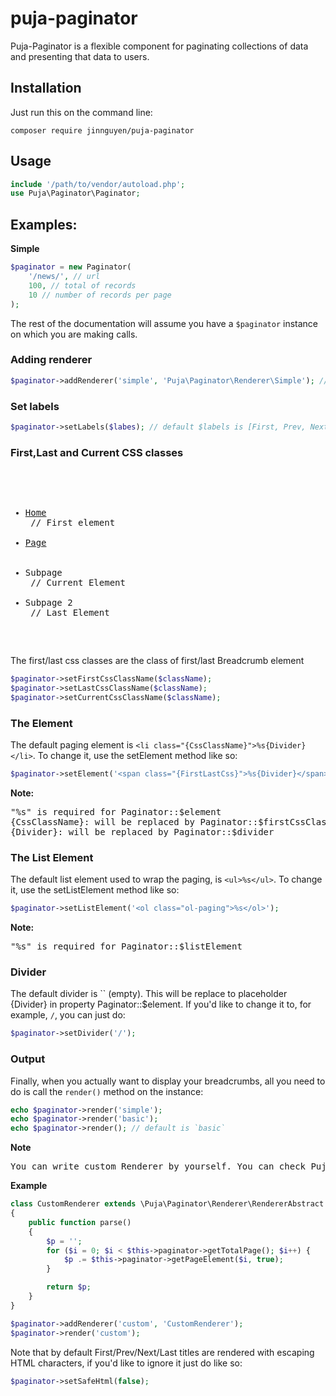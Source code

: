 # puja-paginator
Puja-Paginator is a flexible component for paginating collections of data and presenting that data to users.

Installation
------------

Just run this on the command line:
```
composer require jinnguyen/puja-paginator
```

Usage
-----
```php
include '/path/to/vendor/autoload.php';
use Puja\Paginator\Paginator;
```

Examples:
-----
<strong>Simple</strong>
```php
$paginator = new Paginator(
    '/news/', // url
    100, // total of records
    10 // number of records per page
);
```

The rest of the documentation will assume you have a `$paginator` instance on which you are making calls.

### Adding renderer
```php
$paginator->addRenderer('simple', 'Puja\Paginator\Renderer\Simple'); // Puja\Paginator\Renderer\Simple must be extended of Puja\Paginator\Renderer\RendererAbstract
```

### Set labels
```php
$paginator->setLabels($labes); // default $labels is [First, Prev, Next, Last]
```

### First,Last and Current CSS classes
<pre>
    <ul>
        <li class="pagingClassName first"><a href="/">Home</a></li> // First element
        <li class="pagingClassName "><a href="/page">Page</a></li>
        <li class="pagingClassName current">Subpage</li> // Current Element
        <li class="pagingClassName last">Subpage 2</li> // Last Element
    </ul>
</pre>
The first/last css classes are the class of first/last Breadcrumb element

```php
$paginator->setFirstCssClassName($className);
$paginator->setLastCssClassName($className);
$paginator->setCurrentCssClassName($className);
```

### The Element

The default paging element is `<li class="{CssClassName}">%s{Divider}</li>`. To change it, use the setElement method like so:

```php
$paginator->setElement('<span class="{FirstLastCss}">%s{Divider}</span>');
```

<strong>Note:</strong>
<pre>
"%s" is required for Paginator::$element
{CssClassName}: will be replaced by Paginator::$firstCssClassName/Paginator::$currentCssClassName/Paginator::$lastCssClassName if this element is first/current/last element.
{Divider}: will be replaced by Paginator::$divider
</pre>

### The List Element

The default list element used to wrap the paging, is `<ul>%s</ul>`. To change it, use the setListElement method like so:

```php
$paginator->setListElement('<ol class="ol-paging">%s</ol>');
```

<strong>Note:</strong>
<pre>"%s" is required for Paginator::$listElement</pre>

### Divider
The default divider is `` (empty). This will be replace to placeholder {Divider} in property Paginator::$element. If you'd like to change it to, for example, `/`, you can just do:

```php
$paginator->setDivider('/');
```

### Output

Finally, when you actually want to display your breadcrumbs, all you need to do is call the `render()` method on the instance:

```php
echo $paginator->render('simple');
echo $paginator->render('basic');
echo $paginator->render(); // default is `basic`
```
<strong>Note</strong>
<pre>You can write custom Renderer by yourself. You can check Puja\Paginator\Renderer\Simple as a sample</pre>

<strong>Example</strong>
```php
class CustomRenderer extends \Puja\Paginator\Renderer\RendererAbstract
{
    public function parse()
    {
        $p = '';
        for ($i = 0; $i < $this->paginator->getTotalPage(); $i++) {
            $p .= $this->paginator->getPageElement($i, true);
        }

        return $p;
    }
}

$paginator->addRenderer('custom', 'CustomRenderer');
$paginator->render('custom');
```


Note that by default First/Prev/Next/Last titles are rendered with escaping HTML characters, if you'd like to ignore it just do  like so:

```php
$paginator->setSafeHtml(false);
```
